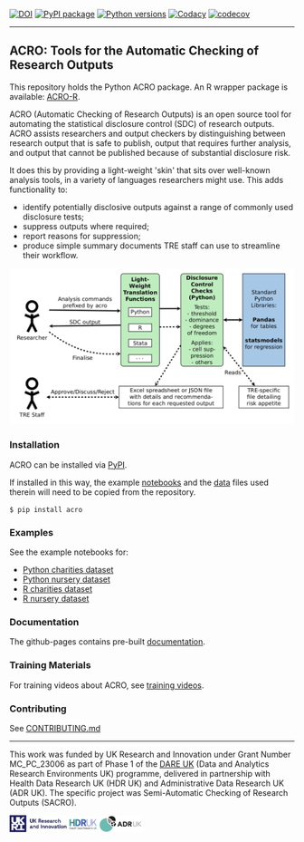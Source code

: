 [![DOI](https://zenodo.org/badge/534172863.svg)](https://zenodo.org/badge/latestdoi/534172863)
[![PyPI package](https://img.shields.io/pypi/v/acro.svg)](https://pypi.org/project/acro)
[![Python versions](https://img.shields.io/pypi/pyversions/acro.svg)](https://pypi.org/project/acro)
[![Codacy](https://app.codacy.com/project/badge/Grade/a125e023fd7744d79cb42cd31f6ea05e)](https://app.codacy.com/gh/AI-SDC/ACRO/dashboard)
[![codecov](https://codecov.io/gh/AI-SDC/ACRO/branch/main/graph/badge.svg?token=VVHI41N05F)](https://codecov.io/gh/AI-SDC/ACRO)

*******************************************************************************

## ACRO: Tools for the Automatic Checking of Research Outputs

This repository holds the Python ACRO package. An R wrapper package is available: [ACRO-R](https://github.com/AI-SDC/ACRO-R).

ACRO (Automatic Checking of Research Outputs) is an open source
tool for automating the statistical disclosure control (SDC) of research
outputs. ACRO assists researchers and output checkers by distinguishing between
research output that is safe to publish, output that requires further analysis,
and output that cannot be published because of substantial disclosure risk.

It does this by providing a light-weight 'skin' that sits over well-known
analysis tools, in a variety of languages researchers might use. This adds
functionality to:

*   identify potentially disclosive outputs against a range of commonly used
    disclosure tests;
*   suppress outputs where required;
*   report reasons for suppression;
*   produce simple summary documents TRE staff can use to streamline their
    workflow.

![ACRO workflow and architecture schematic](docs/schematic.png)

### Installation

ACRO can be installed via [PyPI](https://pypi.org/project/acro/).

If installed in this way, the example [notebooks](../tree/main/notebooks) and the [data](../tree/main/data) files used therein will need to be copied from the repository.

```
$ pip install acro
```

### Examples

See the example notebooks for:
* [Python charities dataset](../blob/main/notebooks/test.ipynb)
* [Python nursery dataset](../blob/main/notebooks/test-nursery.ipynb)
* [R charities dataset](https://ai-sdc.github.io/ACRO/_static/test.nb.html)
* [R nursery dataset](https://ai-sdc.github.io/ACRO/_static/test-nursery.nb.html)

### Documentation

The github-pages contains pre-built [documentation](https://ai-sdc.github.io/ACRO/).

### Training Materials

For training videos about ACRO, see [training videos](https://drive.google.com/drive/folders/1z5zKuZdiNth0c7CLBt3vDEyhGwSIocw_).

### Contributing

See [CONTRIBUTING.md](CONTRIBUTING.md)

*******************************************************************************

This work was funded by UK Research and Innovation under Grant Number MC_PC_23006 as part of Phase 1 of the [DARE UK](https://dareuk.org.uk) (Data and Analytics Research Environments UK) programme, delivered in partnership with Health Data Research UK (HDR UK) and Administrative Data Research UK (ADR UK). The specific project was Semi-Automatic Checking of Research Outputs (SACRO).

<img src="docs/source/images/UK_Research_and_Innovation_logo.svg" width="20%" height="20%" padding=20/> <img src="docs/source/images/health-data-research-uk-hdr-uk-logo-vector.png" width="10%" height="10%" padding=20/> <img src="docs/source/images/logo_print.png" width="15%" height="15%" padding=20/>
